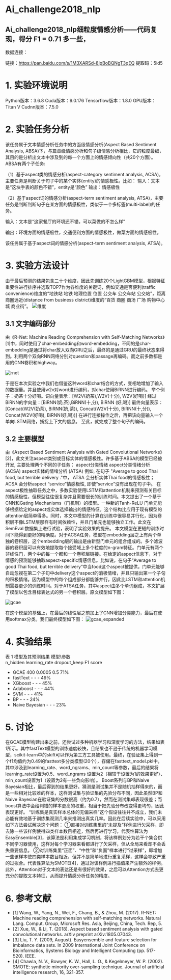 # Ai_challenge2018_nlp

## Ai_challenge2018_nlp细粒度情感分析——代码复现，得分 F1 = 0.71 多一些，

数据连接：

链接：https://pan.baidu.com/s/1M3XARSd-8lpBoBQNgT3qEQ 
提取码：5id5 

# 1.	实验环境说明
Python版本：3.6.8
Cuda版本：9.0.176
Tensorflow版本：1.8.0
GPU版本：Titan V
Cudnn版本：7.5.0
# 2.	实验任务分析
该任务属于文本情感分析任务中的方面级情感分析(Aspect Based Sentiment Analysis, ABSA)下，与篇章级情感分析和句子级情感分析相比，它的粒度最细，其目的是分析出文本中涉及到的每一个方面上的情感倾向性（共20个方面）。
ABSA有两个子任务:

（1）基于aspect类的情感分析(aspect-category sentiment analysis, ACSA)，主要任务是判断关于句子中的某个实体(entity)的情感极性。比如：
输入：文本是“这块手表的颜色不错”，entity是“颜色”
输出：情感极性

（2）基于aspect词的情感分析(aspect-term sentiment analysis, ATSA)，主要任务是判断判断句子在某方面的情感极性，类似于一个多标签(multi-label)的任务。

输入：文本是“这家餐厅的环境还不错，可以菜做的不怎么样”

输出：环境方面的情感极性，交通便利方面的情感极性，做菜方面的情感极性。

该任务属于基于aspect词的情感分析(aspect-term sentiment analysis, ATSA)。

# 3.	实验方法设计
由于最后预测的结果包含二十个维度，因此先训练20个LightGBM模型，根据特征重要性进行排序并选取TOP7作为各维度的关键词，例如交通是否便利(traffic convenience)维度的“地铁站 地铁 地理位置 位置 公交车 公交车站 公交站”，距离商圈远近(distance from business district)维度的“百货 商圈 商场 广场 购物中心 城 商业街”。
 ![维度](./pics/维度.png)

## 3.1 文字编码部分
由《R-Net: Machine Reading Comprehension with Self-Matching Networks》[1]中，同时使用了char-embedding和word-embedding，不同的是char-embedding是通过将char放入双向GRU之后，最终的是通过GRU的最终状态来得到。利用两个双向RNN网络分别对question和passage再编码。而之前多数都是用的CNN卷积和highway。

![rnet](./pics/rnet.jpg) 

于是在本次实验之中我们也借鉴这种word和char结合的方式，变相地增加了输入的数据量。并且使用w2v对word进行编码，对char使用BiRNN进行编码。
举个例子：奶茶十分好喝。词向量表示：[W2V(奶茶),W2V(十分), W2V(好喝)]
经过BiRNN的字向量：[BiRNN(奶,茶),BiRNN(十,分), BiRNN (好,喝)]
最终向量表示：[Concat(W2V(奶茶), BiRNN(奶,茶)), Concat(W2V(十分), BiRNN(十,分)), Concat(W2V(好喝), BiRNN(好,喝))]
在进行连接操作之后，再把该向量输入一个单向LSTM网络，捕捉上下文的信息。
至此，就完成了整个句子的编码。

## 3.2 主要模型
由《Aspect Based Sentiment Analysis with Gated Convolutional Networks》[2]，此文关注aspect类别或目标实体的情感极性。许多基于ABSA的模型已经被开发, 主要处理两个不同的子任务： aspect分类情绪
aspect分类情绪分析 (ACSA) 
aspect实体的情绪分析 (ATSA)
例如, 在句子 "Average to good Thai food, but terrible delivery ."中， ATSA 会分析实体Thai food的情感极性；ACSA 会分析aspect “service”情感极性, 即使“service”没有出现在句子中。
在aspect极性抽取任务之中，多数实验使用LSTM和attention机制来预测有关目标的情感极性，但模型往往很复杂并且需要很长的训练时间。本文提出了一个基于CNN和Gating Mechanisms（门机制）的模型。一种新的Tanh-ReLU 门单元能够根据给定的aspect或实体选择输出的情感特征。这个结构比应用于现有模型的attention层简单得多。同时，本文中模型的计算在训练中很容易并行化，因为卷积层不像LSTM层那样有时间依赖性，并且门单元也能够独立工作。此文在SemEval 数据集上进行试验，表明了实验效果的提升。
本文模型在更短的训练时间下能得到更好的精确度。对于ACSA任务，模型在embedding层之上有两个单独的卷积层，这个embedding层的输出是由新型门单元的组合组成的。多个滤波器的卷积层可以有效地提取每个接受域上多个粒度的n-gram特征。门单元有两个非线性门，两个中的每一个都和一个卷积层链接。在给定的aspect信息下，对于情感的预测能够抽取aspect-specific情感信息。比如说，在句子“Average to good Thai food, but terrible delivery”中当food这个aspect被提供，门单元能够自动忽视在第二个子句中delivery这个aspect的消极情绪，并且只输出第一个子句的积极情绪。因为模型中的每个组成部分都能够并行，因此比LSTM和attention机制需要更少的训练时间。对于ATSA任务，其中aspect由多个单词组成，本文扩展了模型以包含目标表达式的另一个卷积层。原文模型如下图：

![gcae](./pics/gcae.png) 

在这个模型的基础上，在最后的线性层之前加上了CNN增加分类能力，最后在使用softmax分类。我们最终模型如下图：
![gcae_expanded](./pics/gcae_expanded.png)

# 4.	实验结果
表 1 模型及其预测结果
模型\参数	
n_hidden	learning_rate	dropout_keep	F1 score
- GCAE	400	0.0005	0.5	71%
- fastText	-	-	-	49%
- XGboost	-	-	-	45%
- Adaboost	-	-	-	44%
- SVM	-	-	-	41%
- BP	-	-	-	24%
- Naive Bayesian	-	-	-	23%
# 5.	讨论
在GCAE模型构建出来之前，还尝试过多种机器学习和深度学习的方法，结果如表1所示。其中fastText模型的训练速度较快，且结果也不逊于传统的机器学习模型，scikit-learn中的skift可以作为第三方工具被使用。最终，在验证集上得到一个f1均值约为0.49的fasttext多分类模型(20个），存储在fasttext_model.pkl中，其中涉及到learning_rate、word_ngrams、min_count等参数，最后的结果将learning_rate设置为0.5、word_ngrams 设置为2（相较于设置为1的效果更好）、min_count设置为1（设置为2有一些负向影响）。
Boost系列与BP和Naive Bayesian相比，最后得到的结果更好。猜测是测试集并不是随机抽样得来的，而是一些相对比较难的样本，这样测试集与验证集的先验分布不同，因此虽然BP和Naive Bayesian在验证集的分数很高（约为0.7），然而在测试集却表现很差；而boost算法中会给判错的样本更高的权重，相当于把先验分布改变得更均匀，因此表现更好。
“训练集是真实样本总体的无偏采样”这个假设往往并不成立，我们未必能有效地基于训练集观测几率来推测出真实几率。因此在后续实验中，可以采用如下方法尝试解决这个问题：
①直接对训练集里的“未提及”样例进行欠采样，即去除一些该样例使得四类样本数目相近，然后再进行学习，代表性算法为EasyEnsemble[3]，该算法是利用集成学习机制，将该样例划分为若干个集合供不同学习器使用，这样对每个学习器来看都进行了欠采样，但从全局来看却不会丢失重要信息。
②对训练集里“正面”、“中性”和“负面”样本进行“过采样”，即增加一些该样本使四类样本数目相近，但并不是简单地进行重复采样，这样会导致严重的过拟合。代表性算法为SMOTE[4]，通过对该样例进行插值来产生额外的样例。
此外，Attention对于文本的表达还是有很好的效果，之后可以Attention方式去更充分的提取文本特征，从而提升情感分析任务的精度。
# 6.	参考文献
- [1]	Wang, W., Yang, N., Wei, F., Chang, B., & Zhou, M. (2017). R-NET: Machine reading comprehension with self-matching networks. Natural Lang. Comput. Group, Microsoft Res. Asia, Beijing, China, Tech. Rep, 5.
- [2]	Xue, W., & Li, T. (2018). Aspect based sentiment analysis with gated convolutional networks. arXiv preprint arXiv:1805.07043.
- [3]	Liu, T. Y. (2009, August). Easyensemble and feature selection for imbalance data sets. In 2009 International Joint Conference on Bioinformatics, Systems Biology and Intelligent Computing (pp. 517-520). IEEE.
- [4]	Chawla, N. V., Bowyer, K. W., Hall, L. O., & Kegelmeyer, W. P. (2002). SMOTE: synthetic minority over-sampling technique. Journal of artificial intelligence research, 16, 321-357.
